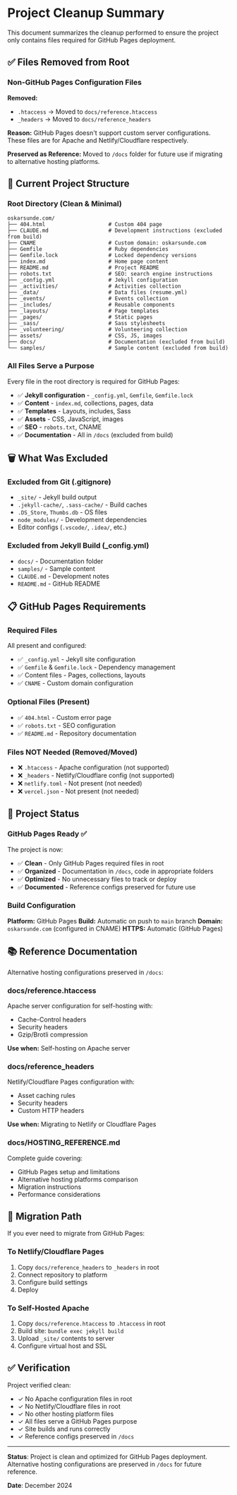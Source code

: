 # Project Cleanup Summary

This document summarizes the cleanup performed to ensure the project only contains files required for GitHub Pages deployment.

## ✅ Files Removed from Root

### Non-GitHub Pages Configuration Files

**Removed:**
- `.htaccess` → Moved to `docs/reference.htaccess`
- `_headers` → Moved to `docs/reference_headers`

**Reason:** GitHub Pages doesn't support custom server configurations. These files are for Apache and Netlify/Cloudflare respectively.

**Preserved as Reference:** Moved to `/docs` folder for future use if migrating to alternative hosting platforms.

## 📁 Current Project Structure

### Root Directory (Clean & Minimal)

```
oskarsunde.com/
├── 404.html                    # Custom 404 page
├── CLAUDE.md                   # Development instructions (excluded from build)
├── CNAME                       # Custom domain: oskarsunde.com
├── Gemfile                     # Ruby dependencies
├── Gemfile.lock                # Locked dependency versions
├── index.md                    # Home page content
├── README.md                   # Project README
├── robots.txt                  # SEO: search engine instructions
├── _config.yml                 # Jekyll configuration
├── _activities/                # Activities collection
├── _data/                      # Data files (resume.yml)
├── _events/                    # Events collection
├── _includes/                  # Reusable components
├── _layouts/                   # Page templates
├── _pages/                     # Static pages
├── _sass/                      # Sass stylesheets
├── _volunteering/              # Volunteering collection
├── assets/                     # CSS, JS, images
├── docs/                       # Documentation (excluded from build)
└── samples/                    # Sample content (excluded from build)
```

### All Files Serve a Purpose

Every file in the root directory is required for GitHub Pages:

- ✅ **Jekyll configuration** - `_config.yml`, `Gemfile`, `Gemfile.lock`
- ✅ **Content** - `index.md`, collections, pages, data
- ✅ **Templates** - Layouts, includes, Sass
- ✅ **Assets** - CSS, JavaScript, images
- ✅ **SEO** - `robots.txt`, CNAME
- ✅ **Documentation** - All in `/docs` (excluded from build)

## 🗑️ What Was Excluded

### Excluded from Git (.gitignore)

- `_site/` - Jekyll build output
- `.jekyll-cache/`, `.sass-cache/` - Build caches
- `.DS_Store`, `Thumbs.db` - OS files
- `node_modules/` - Development dependencies
- Editor configs (`.vscode/`, `.idea/`, etc.)

### Excluded from Jekyll Build (_config.yml)

- `docs/` - Documentation folder
- `samples/` - Sample content
- `CLAUDE.md` - Development notes
- `README.md` - GitHub README

## 📋 GitHub Pages Requirements

### Required Files

All present and configured:
- ✅ `_config.yml` - Jekyll site configuration
- ✅ `Gemfile` & `Gemfile.lock` - Dependency management
- ✅ Content files - Pages, collections, layouts
- ✅ `CNAME` - Custom domain configuration

### Optional Files (Present)

- ✅ `404.html` - Custom error page
- ✅ `robots.txt` - SEO configuration
- ✅ `README.md` - Repository documentation

### Files NOT Needed (Removed/Moved)

- ❌ `.htaccess` - Apache configuration (not supported)
- ❌ `_headers` - Netlify/Cloudflare config (not supported)
- ❌ `netlify.toml` - Not present (not needed)
- ❌ `vercel.json` - Not present (not needed)

## 🎯 Project Status

### GitHub Pages Ready ✅

The project is now:
- ✅ **Clean** - Only GitHub Pages required files in root
- ✅ **Organized** - Documentation in `/docs`, code in appropriate folders
- ✅ **Optimized** - No unnecessary files to track or deploy
- ✅ **Documented** - Reference configs preserved for future use

### Build Configuration

**Platform:** GitHub Pages
**Build:** Automatic on push to `main` branch
**Domain:** `oskarsunde.com` (configured in CNAME)
**HTTPS:** Automatic (GitHub Pages)

## 📚 Reference Documentation

Alternative hosting configurations preserved in `/docs`:

### docs/reference.htaccess
Apache server configuration for self-hosting with:
- Cache-Control headers
- Security headers
- Gzip/Brotli compression

**Use when:** Self-hosting on Apache server

### docs/reference_headers
Netlify/Cloudflare Pages configuration with:
- Asset caching rules
- Security headers
- Custom HTTP headers

**Use when:** Migrating to Netlify or Cloudflare Pages

### docs/HOSTING_REFERENCE.md
Complete guide covering:
- GitHub Pages setup and limitations
- Alternative hosting platforms comparison
- Migration instructions
- Performance considerations

## 🔄 Migration Path

If you ever need to migrate from GitHub Pages:

### To Netlify/Cloudflare Pages
1. Copy `docs/reference_headers` to `_headers` in root
2. Connect repository to platform
3. Configure build settings
4. Deploy

### To Self-Hosted Apache
1. Copy `docs/reference.htaccess` to `.htaccess` in root
2. Build site: `bundle exec jekyll build`
3. Upload `_site/` contents to server
4. Configure virtual host and SSL

## ✅ Verification

Project verified clean:
- ✓ No Apache configuration files in root
- ✓ No Netlify/Cloudflare files in root
- ✓ No other hosting platform files
- ✓ All files serve a GitHub Pages purpose
- ✓ Site builds and runs correctly
- ✓ Reference configs preserved in `/docs`

---

**Status**: Project is clean and optimized for GitHub Pages deployment. Alternative hosting configurations are preserved in `/docs` for future reference.

**Date**: December 2024
